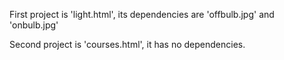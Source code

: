 First project is 'light.html', its dependencies are 'offbulb.jpg' and 'onbulb.jpg'

Second project is 'courses.html', it has no dependencies.
